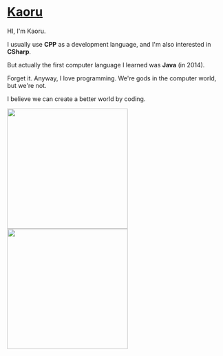 # [Kaoru](https://shiinasama.github.io)

HI, I'm Kaoru.

I usually use **CPP** as a development language, and I'm also interested in **CSharp**. 

But actually the first computer language I learned was **Java** (in 2014).

Forget it. Anyway, I love programming. We're gods in the computer world, but we're not.

I believe we can create a better world by coding.

<a href="https://github.com/SHIINASAMA">
  <img align="center" height=280px src="https://github-readme-stats.vercel.app/api?username=SHIINASAMA&count_private=true&show_icons=true&bg_color=135,FFF886,F072B6" />
</a>
<a href="https://github.com/SHIINASAMA">
  <img align="center" height=280px src="https://github-readme-stats.vercel.app/api/top-langs/?username=SHIINASAMA&bg_color=35,FFF886,FFC0CB")/>
</a>
